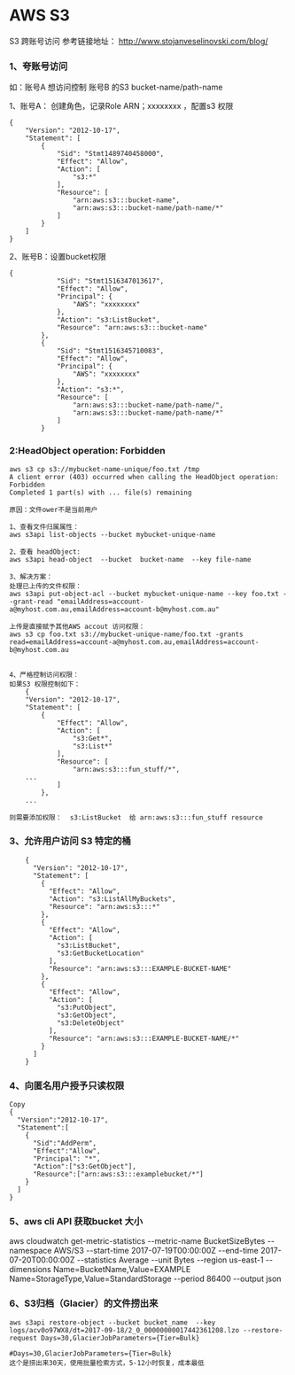 # AWS S3
S3 跨账号访问
参考链接地址： http://www.stojanveselinovski.com/blog/
### 1、夸账号访问
如：账号A 想访问控制 账号B 的S3  bucket-name/path-name

1、账号A： 创建角色，记录Role ARN；xxxxxxxx ，配置s3 权限

    {
        "Version": "2012-10-17",
        "Statement": [
            {
                "Sid": "Stmt1489740458000",
                "Effect": "Allow",
                "Action": [
                    "s3:*"
                ],
                "Resource": [
                    "arn:aws:s3:::bucket-name",
                    "arn:aws:s3:::bucket-name/path-name/*"
                ]
            }
        ]
    }
2、账号B：设置bucket权限

    {
                "Sid": "Stmt1516347013617",
                "Effect": "Allow",
                "Principal": {
                    "AWS": "xxxxxxxx"
                },
                "Action": "s3:ListBucket",
                "Resource": "arn:aws:s3:::bucket-name"
            },
            {
                "Sid": "Stmt1516345710083",
                "Effect": "Allow",
                "Principal": {
                    "AWS": "xxxxxxxx"
                },
                "Action": "s3:*",
                "Resource": [
                    "arn:aws:s3:::bucket-name/path-name/",
                    "arn:aws:s3:::bucket-name/path-name/*"
                ]
            }

### 2:HeadObject operation: Forbidden

    aws s3 cp s3://mybucket-name-unique/foo.txt /tmp
    A client error (403) occurred when calling the HeadObject operation: Forbidden
    Completed 1 part(s) with ... file(s) remaining
    
    原因：文件ower不是当前用户
    
    1、查看文件归属属性：
    aws s3api list-objects --bucket mybucket-unique-name  
    
    2、查看 headObject:
    aws s3api head-object  --bucket  bucket-name  --key file-name
    
    3、解决方案：
    处理已上传的文件权限：
    aws s3api put-object-acl --bucket mybucket-unique-name --key foo.txt --grant-read "emailAddress=account-a@myhost.com.au,emailAddress=account-b@myhost.com.au" 
    
    上传是直接赋予其他AWS accout 访问权限：
    aws s3 cp foo.txt s3://mybucket-unique-name/foo.txt -grants read=emailAddress=account-a@myhost.com.au,emailAddress=account-b@myhost.com.au
    
    
    4、严格控制访问权限：
    如果S3 权限控制如下：
        {
        "Version": "2012-10-17",
        "Statement": [
            {
                "Effect": "Allow",
                "Action": [
                    "s3:Get*",
                    "s3:List*"
                ],
                "Resource": [
                    "arn:aws:s3:::fun_stuff/*",
        ...
                ]
            },
        ...
    
    则需要添加权限：  s3:ListBucket  给 arn:aws:s3:::fun_stuff resource  

### 3、允许用户访问 S3 特定的桶
        {
          "Version": "2012-10-17",
          "Statement": [
            {
              "Effect": "Allow",
              "Action": "s3:ListAllMyBuckets",
              "Resource": "arn:aws:s3:::*"
            },
            {
              "Effect": "Allow",
              "Action": [
                "s3:ListBucket",
                "s3:GetBucketLocation"
              ],
              "Resource": "arn:aws:s3:::EXAMPLE-BUCKET-NAME"
            },
            {
              "Effect": "Allow",
              "Action": [
                "s3:PutObject",
                "s3:GetObject",
                "s3:DeleteObject"
              ],
              "Resource": "arn:aws:s3:::EXAMPLE-BUCKET-NAME/*"
            }
          ]
        }

### 4、向匿名用户授予只读权限
    Copy
    {
      "Version":"2012-10-17",
      "Statement":[
        {
          "Sid":"AddPerm",
          "Effect":"Allow",
          "Principal": "*",
          "Action":["s3:GetObject"],
          "Resource":["arn:aws:s3:::examplebucket/*"]
        }
      ]
    }


### 5、aws cli API 获取bucket 大小
aws cloudwatch get-metric-statistics --metric-name BucketSizeBytes --namespace AWS/S3 --start-time 2017-07-19T00:00:00Z --end-time 2017-07-20T00:00:00Z --statistics Average --unit Bytes --region us-east-1 --dimensions Name=BucketName,Value=EXAMPLE  Name=StorageType,Value=StandardStorage --period 86400 --output json


### 6、S3归档（Glacier）的文件捞出来
    aws s3api restore-object --bucket bucket_name  --key logs/acv0o97WX8/dt=2017-09-18/2_0_00000000017442361208.lzo --restore-request Days=30,GlacierJobParameters={Tier=Bulk}

    #Days=30,GlacierJobParameters={Tier=Bulk}
    这个是捞出来30天，使用批量检索方式，5-12小时恢复，成本最低

